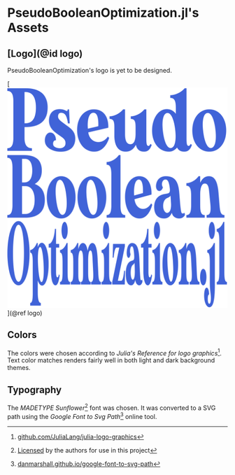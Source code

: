 # PseudoBooleanOptimization.jl's Assets

## [Logo](@id logo)

PseudoBooleanOptimization's logo is yet to be designed.

[![PseudoBooleanOptimization.jl](logo.svg)](@ref logo)

## Colors

The colors were chosen according to *Julia's Reference for logo graphics*[^Julia].
Text color matches renders fairly well in both light and dark background themes.

## Typography
The *MADETYPE Sunflower*[^Sunflower] font was chosen.
It was converted to a SVG path using the *Google Font to Svg Path*[^DanMarshall] online tool.

[^Julia]:
    [github.com/JuliaLang/julia-logo-graphics](https://github.com/JuliaLang/julia-logo-graphics/)

[^Sunflower]:
    [Licensed](/docs/src/assets/fonts/Sunflower-LICENSE.txt) by the authors for use in this project

[^DanMarshall]:
    [danmarshall.github.io/google-font-to-svg-path](https://danmarshall.github.io/google-font-to-svg-path/)